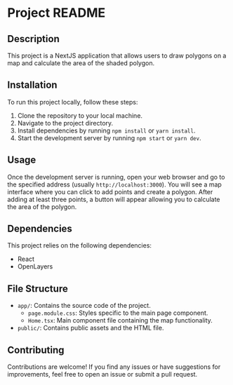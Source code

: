 # Project README

## Description
This project is a NextJS application that allows users to draw polygons on a map and calculate the area of the shaded polygon.

## Installation
To run this project locally, follow these steps:
1. Clone the repository to your local machine.
2. Navigate to the project directory.
3. Install dependencies by running `npm install` or `yarn install`.
4. Start the development server by running `npm start` or `yarn dev`.

## Usage
Once the development server is running, open your web browser and go to the specified address (usually `http://localhost:3000`). You will see a map interface where you can click to add points and create a polygon. After adding at least three points, a button will appear allowing you to calculate the area of the polygon.

## Dependencies
This project relies on the following dependencies:
- React
- OpenLayers

## File Structure
- `app/`: Contains the source code of the project.
  - `page.module.css`: Styles specific to the main page component.
  - `Home.tsx`: Main component file containing the map functionality.
- `public/`: Contains public assets and the HTML file.

## Contributing
Contributions are welcome! If you find any issues or have suggestions for improvements, feel free to open an issue or submit a pull request.
